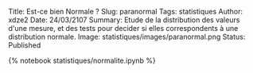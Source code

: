 Title: Est-ce bien Normale ?
Slug: paranormal
Tags: statistiques
Author: xdze2
Date: 24/03/2107
Summary: Etude de la distribution des valeurs d'une mesure, et des tests pour decider si elles correspondents à une distribution normale.
Image: statistiques/images/paranormal.png
Status: Published

{% notebook statistiques/normalite.ipynb %}
